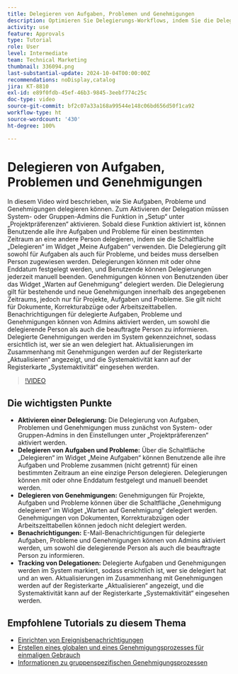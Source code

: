 ```yaml
---
title: Delegieren von Aufgaben, Problemen und Genehmigungen
description: Optimieren Sie Delegierungs-Workflows, indem Sie die Delegierung von Aufgaben und Genehmigungen im Setup aktivieren, die Schaltflächen „Delegieren“ und „Genehmigung delegieren“ verwenden, E-Mail-Benachrichtigungen für Arbeitsaufträge festlegen und Aktualisierungen sowie die Systemaktivität für eine klare Übersicht nachverfolgen.
activity: use
feature: Approvals
type: Tutorial
role: User
level: Intermediate
team: Technical Marketing
thumbnail: 336094.png
last-substantial-update: 2024-10-04T00:00:00Z
recommendations: noDisplay,catalog
jira: KT-8810
exl-id: e89f0fdb-45ef-46b3-9845-3eebf774c25c
doc-type: video
source-git-commit: bf2c07a33a168a99544e148c06bd656d50f1ca92
workflow-type: ht
source-wordcount: '430'
ht-degree: 100%

---
```


# Delegieren von Aufgaben, Problemen und Genehmigungen

In diesem Video wird beschrieben, wie Sie Aufgaben, Probleme und Genehmigungen delegieren können. Zum Aktivieren der Delegation müssen System- oder Gruppen-Admins die Funktion in „Setup“ unter „Projektpräferenzen“ aktivieren. Sobald diese Funktion aktiviert ist, können Benutzende alle ihre Aufgaben und Probleme für einen bestimmten Zeitraum an eine andere Person delegieren, indem sie die Schaltfläche „Delegieren“ im Widget „Meine Aufgaben“ verwenden. Die Delegierung gilt sowohl für Aufgaben als auch für Probleme, und beides muss derselben Person zugewiesen werden. Delegierungen können mit oder ohne Enddatum festgelegt werden, und Benutzende können Delegierungen jederzeit manuell beenden.
Genehmigungen können von Benutzenden über das Widget „Warten auf Genehmigung“ delegiert werden. Die Delegierung gilt für bestehende und neue Genehmigungen innerhalb des angegebenen Zeitraums, jedoch nur für Projekte, Aufgaben und Probleme. Sie gilt nicht für Dokumente, Korrekturabzüge oder Arbeitszeittabellen. Benachrichtigungen für delegierte Aufgaben, Probleme und Genehmigungen können von Admins aktiviert werden, um sowohl die delegierende Person als auch die beauftragte Person zu informieren. Delegierte Genehmigungen werden im System gekennzeichnet, sodass ersichtlich ist, wer sie an wen delegiert hat. Aktualisierungen im Zusammenhang mit Genehmigungen werden auf der Registerkarte „Aktualisieren“ angezeigt, und die Systemaktivität kann auf der Registerkarte „Systemaktivität“ eingesehen werden. 


>[!VIDEO](https://video.tv.adobe.com/v/3446385/?quality=12&learn=on&enablevpops&captions=ger)

## Die wichtigsten Punkte

* **Aktivieren einer Delegierung:** Die Delegierung von Aufgaben, Problemen und Genehmigungen muss zunächst von System- oder Gruppen-Admins in den Einstellungen unter „Projektpräferenzen“ aktiviert werden.
* **Delegieren von Aufgaben und Probleme:** Über die Schaltfläche „Delegieren“ im Widget „Meine Aufgaben“ können Benutzende alle ihre Aufgaben und Probleme zusammen (nicht getrennt) für einen bestimmten Zeitraum an eine einzige Person delegieren. Delegierungen können mit oder ohne Enddatum festgelegt und manuell beendet werden.
* **Delegieren von Genehmigungen:** Genehmigungen für Projekte, Aufgaben und Probleme können über die Schaltfläche „Genehmigung delegieren“ im Widget „Warten auf Genehmigung“ delegiert werden. Genehmigungen von Dokumenten, Korrekturabzügen oder Arbeitszeittabellen können jedoch nicht delegiert werden.
* **Benachrichtigungen:** E-Mail-Benachrichtigungen für delegierte Aufgaben, Probleme und Genehmigungen können von Admins aktiviert werden, um sowohl die delegierende Person als auch die beauftragte Person zu informieren. 
* **Tracking von Delegationen:** Delegierte Aufgaben und Genehmigungen werden im System markiert, sodass ersichtlich ist, wer sie delegiert hat und an wen. Aktualisierungen im Zusammenhang mit Genehmigungen werden auf der Registerkarte „Aktualisieren“ angezeigt, und die Systemaktivität kann auf der Registerkarte „Systemaktivität“ eingesehen werden. 


## Empfohlene Tutorials zu diesem Thema

* [Einrichten von Ereignisbenachrichtigungen](/help/administration-and-setup/email-and-in-app-notifications/admin-set-up-event-notifications.md)
* [Erstellen eines globalen und eines Genehmigungsprozesses für einmaligen Gebrauch](/help/manage-work/approval-processes-and-milestone-paths/create-a-single-use-approval-process.md)
* [Informationen zu gruppenspezifischen Genehmigungsprozessen](/help/administration-and-setup/approval-processes-and-milestone-paths/group-specific-approval-processes.md)

